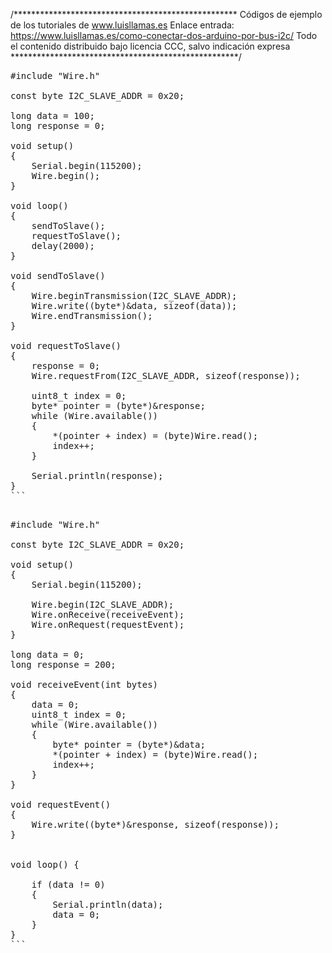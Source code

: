 /***************************************************
Códigos de ejemplo de los tutoriales de www.luisllamas.es
Enlace entrada: https://www.luisllamas.es/como-conectar-dos-arduino-por-bus-i2c/
Todo el contenido distribuido bajo licencia CCC, salvo indicación expresa
****************************************************/

<pre class="EnlighterJSRAW" data-enlighter-language="cpp">
#include "Wire.h"

const byte I2C_SLAVE_ADDR = 0x20;

long data = 100;
long response = 0;

void setup()
{
	Serial.begin(115200);
	Wire.begin();
}

void loop()
{
	sendToSlave();
	requestToSlave();
	delay(2000);
}

void sendToSlave()
{
	Wire.beginTransmission(I2C_SLAVE_ADDR);
	Wire.write((byte*)&data, sizeof(data));
	Wire.endTransmission();
}

void requestToSlave()
{
	response = 0;
	Wire.requestFrom(I2C_SLAVE_ADDR, sizeof(response));

	uint8_t index = 0;
	byte* pointer = (byte*)&response;
	while (Wire.available())
	{
		*(pointer + index) = (byte)Wire.read();
		index++;
	}

	Serial.println(response);
}
```

<pre class="EnlighterJSRAW" data-enlighter-language="cpp">
#include "Wire.h"

const byte I2C_SLAVE_ADDR = 0x20;

void setup()
{
	Serial.begin(115200);

	Wire.begin(I2C_SLAVE_ADDR);
	Wire.onReceive(receiveEvent);
	Wire.onRequest(requestEvent);
}

long data = 0;
long response = 200;

void receiveEvent(int bytes)
{
	data = 0;
	uint8_t index = 0;
	while (Wire.available())
	{
		byte* pointer = (byte*)&data;
		*(pointer + index) = (byte)Wire.read();
		index++;
	}
}

void requestEvent()
{
	Wire.write((byte*)&response, sizeof(response));
}


void loop() {

	if (data != 0)
	{
		Serial.println(data);
		data = 0;
	}
}
```
